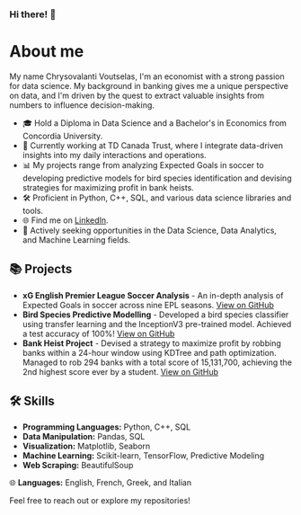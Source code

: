 ### Hi there! 👋

<!--
**cvoutselas/cvoutselas** is a ✨ _special_ ✨ repository because its `README.md` (this file) appears on your GitHub profile.

Here are some ideas to get you started:

- 🔭 I’m currently working on ...
- 🌱 I’m currently learning ...
- 👯 I’m looking to collaborate on ...
- 🤔 I’m looking for help with ...
- 💬 Ask me about ...
- 📫 How to reach me: ...
- 😄 Pronouns: ...
- ⚡ Fun fact: ...
-->
# About me

My name Chrysovalanti Voutselas, I'm an economist with a strong passion for data science. My background in banking gives me a unique perspective on data, and I'm driven by the quest to extract valuable insights from numbers to influence decision-making.

- 🎓 Hold a Diploma in Data Science and a Bachelor's in Economics from Concordia University.
- 💼 Currently working at TD Canada Trust, where I integrate data-driven insights into my daily interactions and operations.
- 📊 My projects range from analyzing Expected Goals in soccer to developing predictive models for bird species identification and devising strategies for maximizing profit in bank heists.
- 🛠 Proficient in Python, C++, SQL, and various data science libraries and tools.
- 🌐 Find me on [LinkedIn](https://linkedin.com/in/cvoutselas).
- 👀 Actively seeking opportunities in the Data Science, Data Analytics, and Machine Learning fields.

## 📚 Projects

- **xG English Premier League Soccer Analysis** - An in-depth analysis of Expected Goals in soccer across nine EPL seasons. [View on GitHub](https://github.com/cvoutselas/xG-Project)
- **Bird Species Predictive Modelling** - Developed a bird species classifier using transfer learning and the InceptionV3 pre-trained model. Achieved a test accuracy of 100%! [View on GitHub](https://github.com/cvoutselas/Predictive-Modelling-Project)
- **Bank Heist Project** - Devised a strategy to maximize profit by robbing banks within a 24-hour window using KDTree and path optimization. Managed to rob 294 banks with a total score of 15,131,700, achieving the 2nd highest score ever by a student. [View on GitHub](https://github.com/cvoutselas/Bank-Heist-Project)

## 🛠 Skills

- **Programming Languages:** Python, C++, SQL
- **Data Manipulation:** Pandas, SQL
- **Visualization:** Matplotlib, Seaborn
- **Machine Learning:** Scikit-learn, TensorFlow, Predictive Modeling
- **Web Scraping:** BeautifulSoup

🌐 **Languages:** English, French, Greek, and Italian

Feel free to reach out or explore my repositories!

